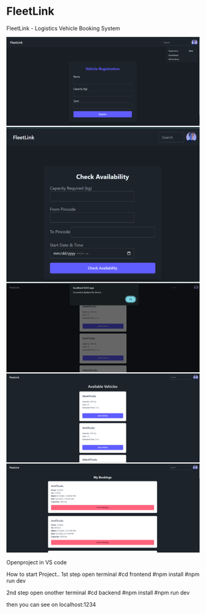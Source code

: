 # FleetLink
FleetLink - Logistics Vehicle Booking System

![Registration](assets/RegistrationWithNavaBar.png)
![CheckAvailability](assets/CheckAvailability.png)
![SuccessfullyBookedVehicle](assets/SuccessfullyBookedVehicle.png)
![AvailableVehicle](assets/AvailableVehicle.png)
![MyBookings](assets/MyBookings.png)



Openproject in VS code

How to start Project..
1st step
open terminal
#cd frontend
#npm install
#npm run dev


2nd step
open onother terminal
#cd backend
#npm install
#npm run dev

then you can see on localhost:1234